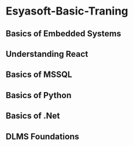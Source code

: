 # Esyasoft-Basic-Traning

## Basics of Embedded Systems

## Understanding React
  
## Basics of MSSQL

## Basics of Python

## Basics of .Net

## DLMS Foundations
